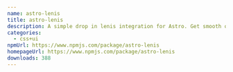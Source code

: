 ```yaml
---
name: astro-lenis
title: astro-lenis
description: A simple drop in lenis integration for Astro. Get smooth or die trying.
categories:
  - css+ui
npmUrl: https://www.npmjs.com/package/astro-lenis
homepageUrl: https://www.npmjs.com/package/astro-lenis
downloads: 388
---
```

